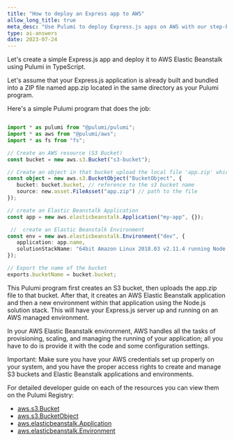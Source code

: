 ```yaml
---
title: "How to deploy an Express app to AWS"
allow_long_title: true
meta_desc: "Use Pulumi to deploy Express.js apps on AWS with our step-by-step guide. Ideal for developers managing daily Express.js tasks on AWS."
type: ai-answers
date: 2023-07-24
---
```


Let's create a simple Express.js app and deploy it to AWS Elastic Beanstalk using Pulumi in TypeScript.

Let's assume that your Express.js application is already built and bundled into a ZIP file named app.zip located in the same directory as your Pulumi program.

Here's a simple Pulumi program that does the job:


```typescript

import * as pulumi from "@pulumi/pulumi";
import * as aws from "@pulumi/aws";
import * as fs from "fs";

// Create an AWS resource (S3 Bucket)
const bucket = new aws.s3.Bucket("s3-bucket");

// Create an object in that bucket upload the local file 'app.zip' which is the Express.js app bundle
const object = new aws.s3.BucketObject("BucketObject", {
   bucket: bucket.bucket, // reference to the s3 bucket name
   source: new.asset.FileAsset("app.zip") // path to the file
});

// create an Elastic Beanstalk Application
const app = new aws.elasticbeanstalk.Application("my-app", {});

 //  create an Elastic Beanstalk Environment
const env = new aws.elasticbeanstalk.Environment("dev", {
   application: app.name,
   solutionStackName: "64bit Amazon Linux 2018.03 v2.11.4 running Node.js",
});

// Export the name of the bucket
exports.bucketName = bucket.bucket;

```

This Pulumi program first creates an S3 bucket, then uploads the app.zip file to that bucket. After that, it creates an AWS Elastic Beanstalk application and then a new environment within that application using the Node.js solution stack. This will have your Express.js server up and running on an AWS managed environment.

In your AWS Elastic Beanstalk environment, AWS handles all the tasks of provisioning, scaling, and managing the running of your application; all you have to do is provide it with the code and some configuration settings.

Important: Make sure you have your AWS credentials set up properly on your system, and you have the proper access rights to create and manage S3 buckets and Elastic Beanstalk applications and environments.

For detailed developer guide on each of the resources you can view them on the Pulumi Registry:

* [aws.s3.Bucket](https://www.pulumi.com/registry/packages/aws/api-docs/s3/bucket/)
* [aws.s3.BucketObject](https://www.pulumi.com/registry/packages/aws/api-docs/s3/bucketobject/)
* [aws.elasticbeanstalk.Application](https://www.pulumi.com/registry/packages/aws/api-docs/elasticbeanstalk/application/)
* [aws.elasticbeanstalk.Environment](https://www.pulumi.com/registry/packages/aws/api-docs/elasticbeanstalk/environment/)